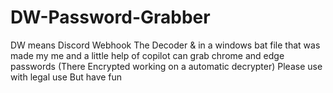 # DW-Password-Grabber
DW means Discord Webhook
The Decoder & in a windows bat file that was made my me and a little help of copilot can grab chrome and edge passwords (There Encrypted working on a automatic decrypter) 
Please use with legal use
But have fun

